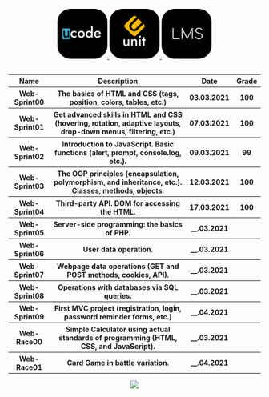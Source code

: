 <head>
    <p align="center">
        <a href="https://ucode.world/en/" target="_blank">
            <img src="https://github.com/PAXANDDOS/PAXANDDOS/blob/main/Images/Header/ucode.png?raw=true" height="100px">
        </a>
        <a href="https://unitfactory.net/" target="_blank">
            <img src="https://github.com/PAXANDDOS/PAXANDDOS/blob/main/Images/Header/unit.png?raw=true" height="100px">
        </a>
        <a href="https://lms.ucode.world/users/plitovka/" target="_blank">
            <img src="https://github.com/PAXANDDOS/PAXANDDOS/blob/main/Images/Header/lms.png?raw=true" height="100px">
        </a>
    </p>
</head>

<body>
    <table width="100%" border="0" cellpadding="4" align="left">  
        <tr>
            <th>Name</th>
            <th>Description</th>
            <th>Date</th>
            <th>Grade</th>
        </tr>
        <tr>
            <th>Web-Sprint00</th>
            <th>The basics of HTML and CSS (tags, position, colors, tables, etc.)</th>
            <th>03.03.2021</th>
            <th>100</th>
        </tr>
        <tr>
            <th>Web-Sprint01</th>
            <th>Get advanced skills in HTML and CSS (hovering, rotation, adaptive layouts, drop-down menus, filtering, etc.)</th>
            <th>07.03.2021</th>
            <th>100</th>
        </tr>
        <tr>
            <th>Web-Sprint02</th>
            <th>Introduction to JavaScript. Basic functions (alert, prompt, console.log, etc.).</th>
            <th>09.03.2021</th>
            <th>99</th>
        </tr>
        <tr>
            <th>Web-Sprint03</th>
            <th>The OOP principles (encapsulation, polymorphism, and inheritance, etc.). Classes, methods, objects.</th>
            <th>12.03.2021</th>
            <th>100</th>
        </tr>
        <tr>
            <th>Web-Sprint04</th>
            <th>Third-party API. DOM for accessing the HTML.</th>
            <th>17.03.2021</th>
            <th>100</th>
        </tr>
        <tr>
            <th>Web-Sprint05</th>
            <th>Server-side programming: the basics of PHP.</th>
            <th>__.03.2021</th>
            <th></th>
        </tr>
        <tr>
            <th>Web-Sprint06</th>
            <th>User data operation.</th>
            <th>__.03.2021</th>
            <th></th>
        </tr>
        <tr>
            <th>Web-Sprint07</th>
            <th>Webpage data operations (GET and POST methods, cookies, API).</th>
            <th>__.03.2021</th>
            <th></th>
        </tr>
        <tr>
            <th>Web-Sprint08</th>
            <th>Operations with databases via SQL queries.</th>
            <th>__.03.2021</th>
            <th></th>
        </tr>
        <tr>
            <th>Web-Sprint09</th>
            <th>First MVC project (registration, login, password reminder forms, etc.)</th>
            <th>__.04.2021</th>
            <th></th>
        </tr>
        <tr>
            <th>Web-Race00</th>
            <th>Simple Calculator using actual standards of programming (HTML, CSS, and JavaScript).</th>
            <th>__.03.2021</th>
            <th></th>
        </tr>
        <tr>
            <th>Web-Race01</th>
            <th>Card Game in battle variation.</th>
            <th>__.04.2021</th>
            <th></th>
        </tr>
    </table>
</body>

<footer>
<p align="center"><img src="https://emojis.slackmojis.com/emojis/images/1531849430/4246/blob-sunglasses.gif?1531849430" width="30"></p>
</footer>
